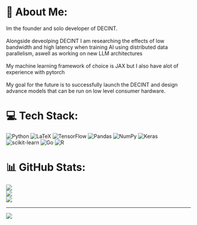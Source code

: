 # 🤗 About Me:
Im the founder and solo developer of DECINT.<br><br>Alongside deveolping DECINT I am researching the effects of low bandwidth and high latency when training AI using distributed data parallelism, aswell as working on new LLM architectures<br><br>My machine learning framework of choice is JAX but I also have alot of experience with pytorch<br><br>My goal for the future is to successfully launch the DECINT and design advance models that can be run on low level consumer hardware.


# 💻 Tech Stack:
![Python](https://img.shields.io/badge/python-3670A0?style=for-the-badge&logo=python&logoColor=ffdd54) ![LaTeX](https://img.shields.io/badge/latex-%23008080.svg?style=for-the-badge&logo=latex&logoColor=white) ![TensorFlow](https://img.shields.io/badge/TensorFlow-%23FF6F00.svg?style=for-the-badge&logo=TensorFlow&logoColor=white) ![Pandas](https://img.shields.io/badge/pandas-%23150458.svg?style=for-the-badge&logo=pandas&logoColor=white) ![NumPy](https://img.shields.io/badge/numpy-%23013243.svg?style=for-the-badge&logo=numpy&logoColor=white) ![Keras](https://img.shields.io/badge/Keras-%23D00000.svg?style=for-the-badge&logo=Keras&logoColor=white) ![scikit-learn](https://img.shields.io/badge/scikit--learn-%23F7931E.svg?style=for-the-badge&logo=scikit-learn&logoColor=white) ![Go](https://img.shields.io/badge/go-%2300ADD8.svg?style=for-the-badge&logo=go&logoColor=white) ![R](https://img.shields.io/badge/r-%23276DC3.svg?style=for-the-badge&logo=r&logoColor=white)
# 📊 GitHub Stats:
![](https://github-readme-stats.vercel.app/api?username=mayfieldmobster&theme=dark&hide_border=true&include_all_commits=false&count_private=true)<br/>
![](https://github-readme-streak-stats.herokuapp.com/?user=mayfieldmobster&theme=dark&hide_border=true)<br/>
![](https://github-readme-stats.vercel.app/api/top-langs/?username=mayfieldmobster&theme=dark&hide_border=true&include_all_commits=false&count_private=true&layout=compact)

---
[![](https://visitcount.itsvg.in/api?id=mayfieldmobster&icon=0&color=8)](https://visitcount.itsvg.in)


